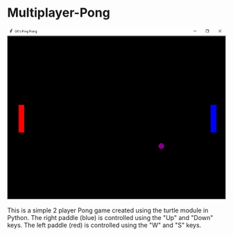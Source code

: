 # Multiplayer-Pong
![Diagram!](Interface.png "Interface")


This is a simple 2 player Pong game created using the turtle module in Python. The right paddle (blue) is controlled using the "Up" and "Down" keys. The left paddle (red) 
is controlled using the "W" and "S" keys.
